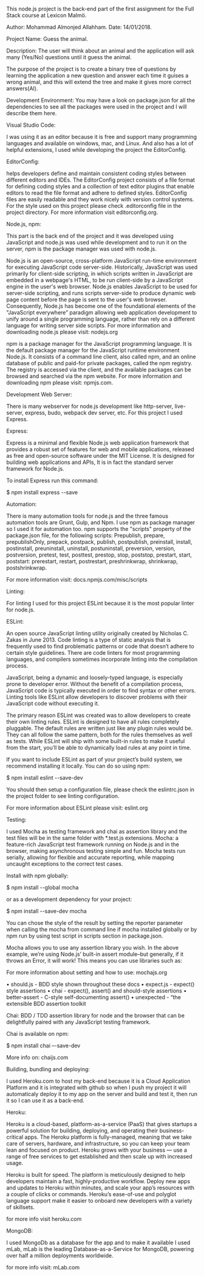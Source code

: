 This node.js project is the back-end part of the first assignment for the Full Stack course
at Lexicon Malmö.

Author: Mohammad Almonjed Allahham.
Date:   14/01/2018.

Project Name: Guess the animal.

Description: The user will think about an animal and the application will ask many (Yes/No) questions until it guess the animal.

The purpose of the project is to create a binary tree of questions by learning the application a new question and answer each time it guises a wrong animal, and this will extend the tree and make it gives more correct answers(AI).   

Development Environment: You may have a look on package.json for all the dependencies to see all the packages were used in the project and I will describe them here.


Visual Studio Code:

I was using it as an editor because it is free and support many programming languages and available on windows, mac, and Linux. And also has a lot of helpful extensions, I used while developing the project the EditorConfig. 


EditorConfig: 

helps developers define and maintain consistent coding styles between different editors and IDEs. The EditorConfig project consists of a file format for defining coding styles and a collection of text editor plugins that enable editors to read the file format and adhere to defined styles. EditorConfig files are easily readable and they work nicely with version control systems.
For the style used on this project please check .editorconfig file in the project directory.
For more information visit editorconfig.org.


Node.js, npm: 

This part is the back end of the project and it was developed using JavaScript and node.js was used while development and to run it on the server, npm is the package manager was used with node.js.

Node.js is an open-source, cross-platform JavaScript run-time environment for executing JavaScript code server-side. Historically, JavaScript was used primarily for client-side scripting, in which scripts written in JavaScript are embedded in a webpage's HTML, to be run client-side by a JavaScript engine in the user's web browser. Node.js enables JavaScript to be used for server-side scripting, and runs scripts server-side to produce dynamic web page content before the page is sent to the user's web browser. Consequently, Node.js has become one of the foundational elements of the "JavaScript everywhere” paradigm allowing web application development to unify around a single programming language, rather than rely on a different language for writing server side scripts.
For more information and downloading node.js please visit: nodejs.org


npm is a package manager for the JavaScript programming language. It is the default package manager for the JavaScript runtime environment Node.js. It consists of a command line client, also called npm, and an online database of public and paid-for private packages, called the npm registry. The registry is accessed via the client, and the available packages can be browsed and searched via the npm website.
For more information and downloading npm please visit: npmjs.com.


Development Web Server:

There is many webserver for node.js development like http-server, live-server, express, budo, webpack dev server, etc. For this project I used Express.
 
Express: 

Express is a minimal and flexible Node.js web application framework that provides a robust set of features for web and mobile applications, released as free and open-source software under the MIT License. It is designed for building web applications and APIs, It is in fact the standard server framework for Node.js.

To install Express run this command:

$ npm install express --save


Automation:

There is many automation tools for node.js and the three famous automation tools are Grunt, Gulp, and Npm. I use npm as package manager so I used it for automation too.
npm supports the "scripts" property of the package.json file, for the following scripts:
Prepublish, prepare, prepublishOnly, prepack, postpack, publish, postpublish, preinstall, install, postinstall, preuninstall, uninstall, postuninstall, preversion, version, postversion, pretest, test, posttest, prestop, stop, poststop, prestart, start, poststart: prerestart, restart, postrestart, preshrinkwrap, shrinkwrap, postshrinkwrap.

For more information visit: docs.npmjs.com/misc/scripts



Linting:

For linting I used for this project ESLint because it is the most popular linter for node.js.

ESLint: 

An open source JavaScript linting utility originally created by Nicholas C. Zakas in June 2013. Code linting is a type of static analysis that is frequently used to find problematic patterns or code that doesn’t adhere to certain style guidelines. There are code linters for most programming languages, and compilers sometimes incorporate linting into the compilation process.

JavaScript, being a dynamic and loosely-typed language, is especially prone to developer error. Without the benefit of a compilation process, JavaScript code is typically executed in order to find syntax or other errors. Linting tools like ESLint allow developers to discover problems with their JavaScript code without executing it.

The primary reason ESLint was created was to allow developers to create their own linting rules. ESLint is designed to have all rules completely pluggable. The default rules are written just like any plugin rules would be. They can all follow the same pattern, both for the rules themselves as well as tests. While ESLint will ship with some built-in rules to make it useful from the start, you’ll be able to dynamically load rules at any point in time.

If you want to include ESLint as part of your project’s build system, we recommend installing it locally. You can do so using npm:

$ npm install eslint --save-dev

You should then setup a configuration file, please check the eslintrc.json in the project folder to see linting configuration.

For more information about ESLint please visit: eslint.org


Testing: 

I used Mocha as testing framework and chai as assertion library and the test files will be in the same folder with *.test.js extensions.
Mocha: a feature-rich JavaScript test framework running on Node.js and in the browser, making asynchronous testing simple and fun. Mocha tests run serially, allowing for flexible and accurate reporting, while mapping uncaught exceptions to the correct test cases.

Install with npm globally:

$ npm install --global mocha

or as a development dependency for your project:

$ npm install --save-dev mocha

You can chose the style of the result by setting the reporter parameter when calling the mocha from command line if mocha installed globally or by npm run by using test script in scripts section in package.json.

Mocha allows you to use any assertion library you wish. In the above example, we’re using Node.js’ built-in assert module–but generally, if it throws an Error, it will work! This means you can use libraries such as:

For more information about setting and how to use: mochajs.org

•	should.js - BDD style shown throughout these docs
•	expect.js - expect() style assertions
•	chai - expect(), assert() and should-style assertions
•	better-assert - C-style self-documenting assert()
•	unexpected - “the extensible BDD assertion toolkit

Chai: 
BDD / TDD assertion library for node and the browser that can be delightfully paired with any JavaScript testing framework. 

Chai is available on npm:

$ npm install chai –-save-dev 

More info on: chaijs.com

Building, bundling and deploying:

I used Heroku.com to host my back-end because it is a Cloud Application Platform and it is integrated with github so when I push my project it will automaticaly deploy it to my app on the server and build  and test it, then run it so I can use it as a back-end.

Heroku:

Heroku is a cloud-based, platform-as-a-service (PaaS) that gives startups a powerful solution for building, deploying, and operating their business-critical apps. The Heroku platform is fully-managed, meaning that we take care of servers, hardware, and infrastructure, so you can keep your team lean and focused on product. Heroku grows with your business — use a range of free services to get established and then scale up with increased usage.

Heroku is built for speed. The platform is meticulously designed to help developers maintain a fast, highly-productive workflow. Deploy new apps and updates to Heroku within minutes, and scale your app’s resources with a couple of clicks or commands. Heroku’s ease-of-use and polyglot language support make it easier to onboard new developers with a variety of skillsets.

for more info visit heroku.com


MongoDB:

I used MongoDb as a database for the app and to make it available I used mLab, mLab is the leading Database-as-a-Service for MongoDB, powering over half a million deployments worldwide.

for more info visit: mLab.com



